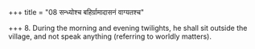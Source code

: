 +++
title = "08 सन्ध्योश्च बहिर्ग्रामादासनं वाग्यतश्च"

+++
8. During the morning and evening twilights, he shall sit outside the village, and not speak anything (referring to worldly matters).
